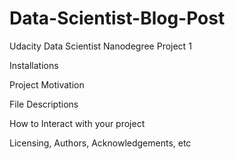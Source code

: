 # Data-Scientist-Blog-Post
Udacity Data Scientist Nanodegree Project 1

Installations

Project Motivation

File Descriptions

How to Interact with your project

Licensing, Authors, Acknowledgements, etc
